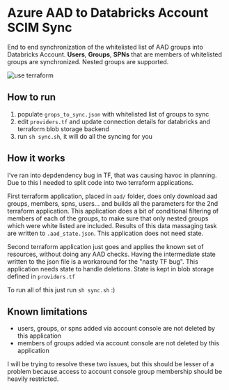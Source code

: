 # Azure AAD to Databricks Account SCIM Sync

End to end synchronization of the whitelisted list of AAD groups into Databricks Account. **Users**, **Groups**, **SPNs** that are members of whitelisted groups are synchronized. Nested groups are supported.

![use terraform](docs/use_terraform.png.png)

## How to run

1. populate `grops_to_sync.json` with whitelisted list of groups to sync
1. edit `providers.tf` and update connection details for databricks and terraform blob storage backend
1. run `sh sync.sh`, it will do all the syncing for you

## How it works

I’ve ran into depdendency bug in TF, that was causing havoc in planning. Due to this I needed to split code into two terraform applications.

First terraform application, placed in `aad/` folder, does only download aad groups, members, spns, users… and builds all the parameters for the 2nd terraform application. This application does a bit of conditional filtering of members of each of the groups, to make sure that only nested groups which were white listed are included. Results of this data massaging task are written to `.aad_state.json`. This application does not need state.

Second terraform application just goes and applies the known set of resources, without doing any AAD checks. Having the intermediate state written to the json file is a workaround for the "nasty TF bug". This application needs state to handle deletions. State is kept in blob storage defined in `providers.tf`

To run all of this just run `sh sync.sh` :)

## Known limitations

- users, groups, or spns added via account console are not deleted by this application
- members of groups added via account console are not deleted by this application

I will be trying to resolve these two issues, but this should be lesser of a problem because access to account console group membership should be heavily restricted.
